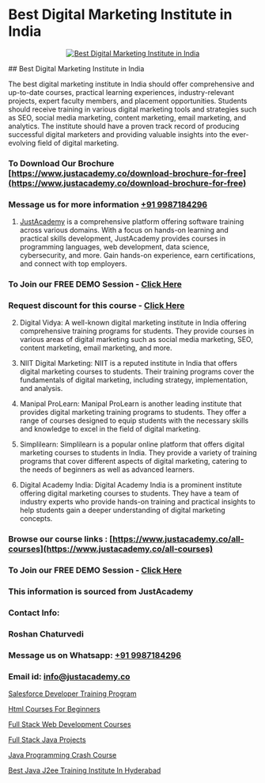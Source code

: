 # Best Digital Marketing Institute in India

<p align="center">
  <a href="https://justacademy.co/course-detail/digital-marketing">
    <img src="https://justacademy.co/storage2/course_image/1676636720_course_image.webp" alt="Best Digital Marketing Institute in India">
  </a>
</p>
## Best Digital Marketing Institute in India

The best digital marketing institute in India should offer comprehensive and up-to-date courses, practical learning experiences, industry-relevant projects, expert faculty members, and placement opportunities. Students should receive training in various digital marketing tools and strategies such as SEO, social media marketing, content marketing, email marketing, and analytics. The institute should have a proven track record of producing successful digital marketers and providing valuable insights into the ever-evolving field of digital marketing.
### To Download Our Brochure [https://www.justacademy.co/download-brochure-for-free](https://www.justacademy.co/download-brochure-for-free)
### Message us for more information [+91 9987184296](https://api.whatsapp.com/send?phone=919987184296)

1) [JustAcademy](https://justacademy.co) is a comprehensive platform offering software training across various domains. With a focus on hands-on learning and practical skills development, JustAcademy provides courses in programming languages, web development, data science, cybersecurity, and more. Gain hands-on experience, earn certifications, and connect with top employers.

### To Join our FREE DEMO Session - [Click Here](https://www.justacademy.co/register-for-course-demo/)
### Request discount for this course - [Click Here](https://justacademy.co/contact-us/)

2) Digital Vidya: A well-known digital marketing institute in India offering comprehensive training programs for students. They provide courses in various areas of digital marketing such as social media marketing, SEO, content marketing, email marketing, and more.

3) NIIT Digital Marketing: NIIT is a reputed institute in India that offers digital marketing courses to students. Their training programs cover the fundamentals of digital marketing, including strategy, implementation, and analysis.

4) Manipal ProLearn: Manipal ProLearn is another leading institute that provides digital marketing training programs to students. They offer a range of courses designed to equip students with the necessary skills and knowledge to excel in the field of digital marketing.

5) Simplilearn: Simplilearn is a popular online platform that offers digital marketing courses to students in India. They provide a variety of training programs that cover different aspects of digital marketing, catering to the needs of beginners as well as advanced learners.

6) Digital Academy India: Digital Academy India is a prominent institute offering digital marketing courses to students. They have a team of industry experts who provide hands-on training and practical insights to help students gain a deeper understanding of digital marketing concepts.

### Browse our course links : [https://www.justacademy.co/all-courses](https://www.justacademy.co/all-courses) 
### To Join our FREE DEMO Session - [Click Here](https://www.justacademy.co/register-for-course-demo)


### This information is sourced from JustAcademy
### Contact Info:
### Roshan Chaturvedi
### Message us on Whatsapp: [+91 9987184296](https://api.whatsapp.com/send?phone=919987184296)
### Email id: [info@justacademy.co](mailto:info@justacademy.co)
                
[Salesforce Developer Training Program](https://www.linkedin.com/pulse/salesforce-developer-training-program-software-training-sunnyvale-8ybtc?trackingId=Z5Ur%2BOcFM90JsfDyJImUVQ%3D%3D&lipi=urn%3Ali%3Apage%3Ad_flagship3_company_admin%3BviNdRu1RQq6I56HA85%2BzdA%3D%3D)

[Html Courses For Beginners](https://www.linkedin.com/pulse/html-courses-beginners-justacademy-boston-g9kve?trackingId=Uw1SzmcjLBkD1dioZWGcdg%3D%3D&lipi=urn%3Ali%3Apage%3Ad_flagship3_company_admin%3BTbY8fN%2BZSiWS3%2FqQQu1Jtw%3D%3D)

[Full Stack Web Development Courses](https://medium.com/@ranepooja/full-stack-web-development-courses-b2883da34ee4)

[Full Stack Java Projects](https://medium.com/@kamblerajas684/full-stack-java-projects-243be8e4de18)

[Java Programming Crash Course](https://justacademyin.github.io/justacademy/java-programming-crash-course)

[Best Java J2ee Training Institute In Hyderabad](https://justacademyin.github.io/justacademy/best-java-j2ee-training-institute-in-hyderabad)


